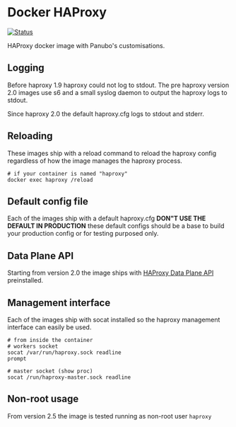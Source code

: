 # Docker HAProxy

[![Status](https://img.shields.io/badge/status-SUPORTED-brightgreen.svg)]()

HAProxy docker image with Panubo's customisations.

## Logging

Before haproxy 1.9 haproxy could not log to stdout. The pre haproxy version 2.0 images use s6 and a small syslog daemon to output the haproxy logs to stdout.

Since haproxy 2.0 the default haproxy.cfg logs to stdout and stderr.

## Reloading

These images ship with a reload command to reload the haproxy config regardless of how the image manages the haproxy process.

```
# if your container is named "haproxy"
docker exec haproxy /reload
```

## Default config file

Each of the images ship with a default haproxy.cfg **DON"T USE THE DEFAULT IN PRODUCTION** these default configs should be a base to build your production config or for testing purposed only.

## Data Plane API

Starting from version 2.0 the image ships with [HAProxy Data Plane API](https://github.com/haproxytech/dataplaneapi) preinstalled.

## Management interface

Each of the images ship with socat installed so the haproxy management interface can easily be used.

```
# from inside the container
# workers socket
socat /var/run/haproxy.sock readline
prompt

# master socket (show proc)
socat /run/haproxy-master.sock readline
```

## Non-root usage

From version 2.5 the image is tested running as non-root user `haproxy`
